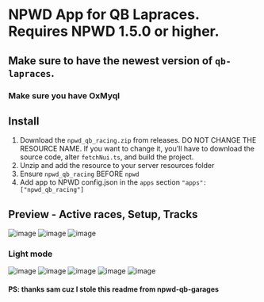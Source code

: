 # NPWD App for QB Lapraces. Requires NPWD 1.5.0 or higher.

## Make sure to have the newest version of `qb-lapraces`.

### Make sure you have OxMyql

## Install
1. Download the `npwd_qb_racing.zip` from releases. DO NOT CHANGE THE RESOURCE NAME. If you want to change it, you'll have to download the source code, alter `fetchNui.ts`, and build the project.
2. Unzip and add the resource to your server resources folder
3. Ensure `npwd_qb_racing` BEFORE `npwd`
4. Add app to NPWD config.json in the `apps` section `"apps": ["npwd_qb_racing"]`

## Preview - Active races, Setup, Tracks
![image](https://user-images.githubusercontent.com/32514829/186475340-27c744ce-ca92-4a80-aeb6-3e8c64ab3a48.png)
![image](https://user-images.githubusercontent.com/32514829/186475320-78d66bf4-187f-42bd-9561-5d0098ee7430.png)
![image](https://user-images.githubusercontent.com/32514829/186360719-51fc06a8-5b3a-429d-a9a0-413d38baddd0.png)

### Light mode
![image](https://user-images.githubusercontent.com/32514829/186474934-6847b8d0-a6f1-4903-a3bd-af13b973c613.png)
![image](https://user-images.githubusercontent.com/32514829/186474975-ec1209bd-2806-4870-a962-db333c0f633b.png)
![image](https://user-images.githubusercontent.com/32514829/186475011-e41e2da1-646c-4363-99c8-0282a0d67807.png)
![image](https://user-images.githubusercontent.com/32514829/186475090-ccb4fd6d-eac9-4049-b2bf-73ea6bf927f9.png)
![image](https://user-images.githubusercontent.com/32514829/186475155-9a64dec8-0ce8-45dc-9acc-5b10f40654d3.png)


#### PS: thanks sam cuz I stole this readme from npwd-qb-garages
